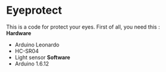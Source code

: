 # Eyeprotect
  This is a code for protect your eyes. First of all, you need this :  
    **Hardware**
  - Arduino Leonardo
  - HC-SR04
  - Light sensor
    **Software**
  - Arduino 1.6.12
